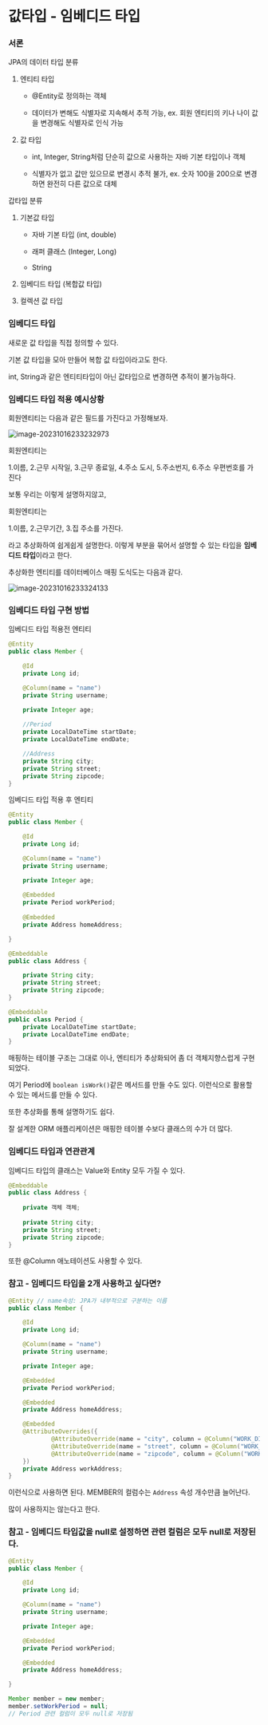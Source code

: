 # 값타입 - 임베디드 타입

### 서론

JPA의 데이터 타입 분류

1. 엔티티 타입

   - @Entity로 정의하는 객체

   - 데이터가 변해도 식별자로 지속해서 추적 가능, ex. 회원 엔티티의 키나 나이 값을 변경해도 식별자로 인식 가능

2. 값 타입

   - int, Integer, String처럼 단순히 값으로 사용하는 자바 기본 타입이나 객체

   - 식별자가 없고 값만 있으므로 변경시 추적 불가, ex. 숫자 100을 200으로 변경하면 완전히 다른 값으로 대체



갑타입 분류

1. 기본값 타입

   - 자바 기본 타입 (int, double)

   - 래퍼 클래스 (Integer, Long)

   - String

2. 임베디드 타입 (복합값 타입)

3. 컬렉션 값 타입





### 임베디드 타입

새로운 값 타입을 직접 정의할 수 있다.

기본 값 타입을 모아 만들어 복합 값 타입이라고도 한다.

int, String과 같은 엔티티타입이 아닌 값타입으로 변경하면 추적이 불가능하다.



### 임베디드 타입 적용 예시상황

회원엔티티는 다음과 같은 필드를 가진다고 가정해보자.

![image-20231016233232973](img/image-20231016233232973.png)

회원엔티티는

1.이름, 2.근무 시작일, 3.근무 종료일, 4.주소 도시, 5.주소번지, 6.주소 우편번호를 가진다

보통 우리는 이렇게 설명하지않고, 

회원엔티티는

1.이름, 2.근무기간, 3.집 주소를 가진다.

라고 추상화하여 쉽게쉽게 설명한다. 이렇게 부분을 묶어서 설명할 수 있는 타입을 **임베디드 타입**이라고 한다.



추상화한 엔티티를 데이터베이스 매핑 도식도는 다음과 같다.

![image-20231016233324133](img/image-20231016233324133.png)



### 임베디드 타입 구현 방법

임베디드 타입 적용전 엔티티

```java
@Entity
public class Member {

    @Id
    private Long id;

    @Column(name = "name")
    private String username;

    private Integer age;
	
    //Period
    private LocalDateTime startDate;
    private LocalDateTime endDate;

    //Address
    private String city;
    private String street;
    private String zipcode;
}
```

임베디드 타입 적용 후 엔티티

```java
@Entity
public class Member {

    @Id
    private Long id;

    @Column(name = "name")
    private String username;

    private Integer age;
    
    @Embedded
    private Period workPeriod;
    
    @Embedded
    private Address homeAddress;

}

@Embeddable
public class Address {

    private String city;
    private String street;
    private String zipcode;
}

@Embeddable
public class Period {
    private LocalDateTime startDate;
    private LocalDateTime endDate;
}
```



매핑하는 테이블 구조는 그대로 이나, 엔티티가 추상화되어 좀 더 객체지향스럽게 구현되었다.

여기 Period에 `boolean isWork()`같은 메서드를 만들 수도 있다. 이런식으로 활용할 수 있는 메서드를 만들 수 있다.

또한 추상화를 통해 설명하기도 쉽다.

잘 설계한 ORM 애플리케이션은 매핑한 테이블 수보다 클래스의 수가 더 많다.





### 임베디드 타입과 연관관계

임베디드 타입의 클래스는 Value와 Entity 모두 가질 수 있다.

```java
@Embeddable
public class Address {
	
    private 객체 객체;
    
    private String city;
    private String street;
    private String zipcode;
}
```

또한 @Column 애노테이션도 사용할 수 있다.



### 참고 - 임베디드 타입을 2개 사용하고 싶다면?

```java
@Entity // name속성: JPA가 내부적으로 구분하는 이름
public class Member {

    @Id
    private Long id;

    @Column(name = "name")
    private String username;

    private Integer age;

    @Embedded
    private Period workPeriod;

    @Embedded
    private Address homeAddress;

    @Embedded
    @AttributeOverrides({
            @AttributeOverride(name = "city", column = @Column("WORK_DITY")),
            @AttributeOverride(name = "street", column = @Column("WORK_STREET")),
            @AttributeOverride(name = "zipcode", column = @Column("WORK_ZIPCODE"))
    })
    private Address workAddress;
}
```

이런식으로 사용하면 된다. MEMBER의 컬럼수는 `Address` 속성 개수만큼 늘어난다.

많이 사용하지는 않는다고 한다.



### 참고 - 임베디드 타입값을 null로 설정하면 관련 컬럼은 모두 null로 저장된다.

```java
@Entity
public class Member {

    @Id
    private Long id;

    @Column(name = "name")
    private String username;

    private Integer age;

    @Embedded
    private Period workPeriod;

    @Embedded
    private Address homeAddress;

}

Member member = new member;
member.setWorkPeriod = null;
// Period 관련 컬럼이 모두 null로 저장됨
```

